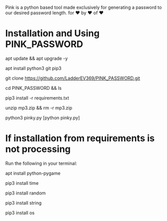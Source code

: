 Pink is a python based tool made exclusively for generating a password to our desired password length.
for ❤️ 
by ❤️
of ❤️

# Installation and Using PINK_PASSWORD
apt update && apt upgrade -y

apt install python3 git pip3

git clone https://github.com/LadderEV369/PINK_PASSWORD.git

cd PINK_PASSWORD && ls

pip3 install -r requirements.txt

unzip mp3.zip && rm -r mp3.zip

python3 pinky.py [python pinky.py]

# If installation from requirements is not processing 
Run the following in your terminal:

apt install python-pygame

pip3 install time

pip3 install random

pip3 install string

pip3 install os

